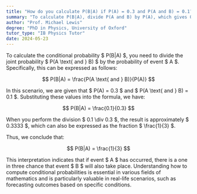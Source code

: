 ```yaml
---
title: "How do you calculate P(B|A) if P(A) = 0.3 and P(A and B) = 0.1?"
summary: "To calculate P(B|A), divide P(A and B) by P(A), which gives 0.1 / 0.3 = 1/3."
author: "Prof. Michael Lewis"
degree: "PhD in Physics, University of Oxford"
tutor_type: "IB Physics Tutor"
date: 2024-05-23
---
```


To calculate the conditional probability $ P(B|A) $, you need to divide the joint probability $ P(A \text{ and } B) $ by the probability of event $ A $. Specifically, this can be expressed as follows:

$$ 
P(B|A) = \frac{P(A \text{ and } B)}{P(A)} 
$$

In this scenario, we are given that $ P(A) = 0.3 $ and $ P(A \text{ and } B) = 0.1 $. Substituting these values into the formula, we have:

$$ 
P(B|A) = \frac{0.1}{0.3} 
$$

When you perform the division $ 0.1 \div 0.3 $, the result is approximately $ 0.3333 $, which can also be expressed as the fraction $ \frac{1}{3} $.

Thus, we conclude that:

$$ 
P(B|A) = \frac{1}{3} 
$$ 

This interpretation indicates that if event $ A $ has occurred, there is a one in three chance that event $ B $ will also take place. Understanding how to compute conditional probabilities is essential in various fields of mathematics and is particularly valuable in real-life scenarios, such as forecasting outcomes based on specific conditions.
    